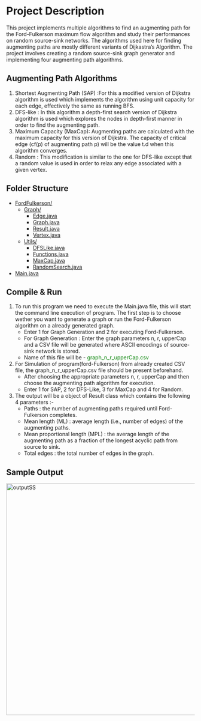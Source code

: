 # Project Description 

This project implements multiple algorithms to find an augmenting path for the Ford-Fulkerson maximum flow algorithm and study their performances on random source-sink networks. The algorithms used here for finding augmenting paths are mostly different variants of Dijkastra’s Algorithm.
The project involves creating a random source-sink graph generator and implementing four augmenting path algorithms.


## Augmenting Path Algorithms 
1. Shortest Augmenting Path (SAP) :For this a modified version of Dijkstra algorithm is used which implements the algorithm using unit capacity for each edge, effectively the same as running BFS.
2. DFS-like : In this algorithm a depth-first search version of Dijkstra algorithm is used which explores the nodes in depth-first manner in order to find the augmenting path.
3. Maximum Capacity (MaxCap): Augmenting paths are calculated with the maximum capacity for this version of Dijkstra. The capacity of critical edge (cf(p) of augmenting path p) will be the value t.d when this algorithm converges.
4. Random : This modification is similar to the one for DFS-like except that a random value is used in order to relax any edge associated with a given vertex. 


## Folder Structure

* [FordFulkerson/](./src/FordFulkerson)
  * [Graph/](./src/FordFulkerson/Graph)
    * [Edge.java](./src/FordFulkerson/Graph/Edge.java)
    * [Graph.java](./src/FordFulkerson/Graph/Graph.java)
    * [Result.java](./src/FordFulkerson/Graph/Result.java)
    * [Vertex.java](./src/FordFulkerson/Graph/Vertex.java)
  * [Utils/](./src/FordFulkerson/Utils)
    * [DFSLike.java](./src/FordFulkerson/Utils/DFSLike.java)
    * [Functions.java](./src/FordFulkerson/Utils/Functions.java)
    * [MaxCap.java](./src/FordFulkerson/Utils/MaxCap.java)
    * [RandomSearch.java](./src/FordFulkerson/Utils/RandomSearch.java)
* [Main.java](./src/Main.java)


## Compile & Run

1. To run this program we need to execute the Main.java file, this will start the command line execution of program. The first step is to choose wether you want to generate     a graph or run the Ford-Fulkerson algorithm on a already generated graph.
   * Enter 1 for Graph Generation and 2 for executing Ford-Fulkerson.
   * For Graph Generation : Enter the graph parameters n, r, upperCap and a CSV file will be generated where ASCII encodings of source-sink network is stored.
   * Name of this file will be - <font color="green">graph_n_r_upperCap.csv</font>
2. For Simulation of program(ford-Fulkerson) from already created CSV file, the graph_n_r_upperCap.csv file should be present beforehand.
   * After choosing the appropriate parameters n, r, upperCap and then choose the augmenting path algorithm for execution.
   * Enter 1 for SAP, 2 for DFS-Like, 3 for MaxCap and 4 for Random.
3. The output will be a object of Result class which contains the following 4 parameters :-
   * Paths : the number of augmenting paths required until Ford-Fulkerson completes.
   * Mean length (ML) : average length (i.e., number of edges) of the augmenting paths.
   * Mean proportional length (MPL) : the average length of the augmenting path as a fraction of the longest acyclic path from source to sink.
   * Total edges : the total number of edges in the graph.

## Sample Output

<img width="617" alt="outputSS" src="https://github.com/vikaschoudhary007/FordFulkerson/assets/52380490/72d1794e-b26b-4d90-9080-42c712308d9c">

